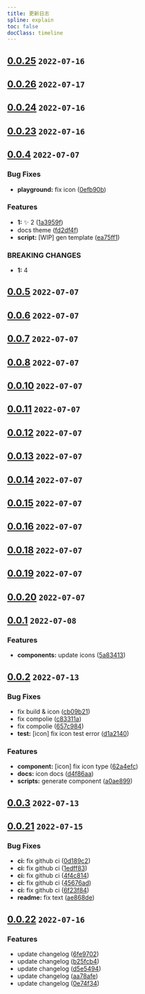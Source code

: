 ```yaml
---
title: 更新日志
spline: explain
toc: false
docClass: timeline
---
```


## [0.0.25](https://github.com/jiangxd2016/eurus-ui/compare/v0.0.24...v0.0.25) `2022-07-16`

## [0.0.26](https://github.com/jiangxd2016/eurus-ui/compare/v0.0.25...v0.0.26) `2022-07-17`




## [0.0.24](https://github.com/jiangxd2016/eurus-ui/compare/v0.0.23...v0.0.24) `2022-07-16`




## [0.0.23](https://github.com/jiangxd2016/eurus-ui/compare/v0.0.22...v0.0.23) `2022-07-16`




## [0.0.4](https://github.com/jiangxd2016/eurus-ui/compare/1a3959f22417636dde8cf1723440d8d938eb91fd...v0.0.4) `2022-07-07`


### Bug Fixes

* **playground:** fix icon ([0efb90b](https://github.com/jiangxd2016/eurus-ui/commit/0efb90b5e349693e8cb983de8f98f7ec8f2df8b7))


### Features

* **1:** :sparkles: 2 ([1a3959f](https://github.com/jiangxd2016/eurus-ui/commit/1a3959f22417636dde8cf1723440d8d938eb91fd))
* docs theme ([fd2df4f](https://github.com/jiangxd2016/eurus-ui/commit/fd2df4ffe16b325d49f13f0fc653e8c74a55816e))
* **script:** [WIP] gen template ([ea75ff1](https://github.com/jiangxd2016/eurus-ui/commit/ea75ff16e3a0e93303133de4a6bb638b30c2042d))


### BREAKING CHANGES

* **1:** 4

## [0.0.5](https://github.com/jiangxd2016/eurus-ui/compare/v0.0.4...v0.0.5) `2022-07-07`

## [0.0.6](https://github.com/jiangxd2016/eurus-ui/compare/v0.0.5...v0.0.6) `2022-07-07`

## [0.0.7](https://github.com/jiangxd2016/eurus-ui/compare/v0.0.6...v0.0.7) `2022-07-07`

## [0.0.8](https://github.com/jiangxd2016/eurus-ui/compare/v0.0.7...v0.0.8) `2022-07-07`

## [0.0.10](https://github.com/jiangxd2016/eurus-ui/compare/v0.0.8...v0.0.10) `2022-07-07`

## [0.0.11](https://github.com/jiangxd2016/eurus-ui/compare/v0.0.10...v0.0.11) `2022-07-07`

## [0.0.12](https://github.com/jiangxd2016/eurus-ui/compare/v0.0.11...v0.0.12) `2022-07-07`

## [0.0.13](https://github.com/jiangxd2016/eurus-ui/compare/v0.0.12...v0.0.13) `2022-07-07`

## [0.0.14](https://github.com/jiangxd2016/eurus-ui/compare/v0.0.13...v0.0.14) `2022-07-07`

## [0.0.15](https://github.com/jiangxd2016/eurus-ui/compare/v0.0.14...v0.0.15) `2022-07-07`

## [0.0.16](https://github.com/jiangxd2016/eurus-ui/compare/v0.0.15...v0.0.16) `2022-07-07`

## [0.0.18](https://github.com/jiangxd2016/eurus-ui/compare/v0.0.16...v0.0.18) `2022-07-07`

## [0.0.19](https://github.com/jiangxd2016/eurus-ui/compare/v0.0.18...v0.0.19) `2022-07-07`

## [0.0.20](https://github.com/jiangxd2016/eurus-ui/compare/v0.0.19...v0.0.20) `2022-07-07`

## [0.0.1](https://github.com/jiangxd2016/eurus-ui/compare/v0.0.20...v0.0.1) `2022-07-08`


### Features

* **components:**  update icons ([5a83413](https://github.com/jiangxd2016/eurus-ui/commit/5a834130641c6dfb1a6d080e7985ac306e76e0c5))

## [0.0.2](https://github.com/jiangxd2016/eurus-ui/compare/v0.0.1...v0.0.2) `2022-07-13`


### Bug Fixes

* fix build & icon ([cb09b21](https://github.com/jiangxd2016/eurus-ui/commit/cb09b21a4ef76433f993037cd0eb120f2f0dfeba))
* fix compolie ([c83311a](https://github.com/jiangxd2016/eurus-ui/commit/c83311a59d7e407d8c754de96b6732570c04047c))
* fix compolie ([657c984](https://github.com/jiangxd2016/eurus-ui/commit/657c984fb06616a6df376cfc23a5562b61f72b6a))
* **test:** [icon] fix icon test error ([d1a2140](https://github.com/jiangxd2016/eurus-ui/commit/d1a2140fbb2e07858c549583c2b8087402a9d469))


### Features

* **component:** [icon] fix icon type ([62a4efc](https://github.com/jiangxd2016/eurus-ui/commit/62a4efc1ac2213253ef34f3aa1cbbbf5bd0f98d2))
* **docs:** icon docs ([d4f86aa](https://github.com/jiangxd2016/eurus-ui/commit/d4f86aa7965e947890d00e6c793ab00cdc10fbc6))
* **scripts:** generate component ([a0ae899](https://github.com/jiangxd2016/eurus-ui/commit/a0ae8997ba51f017f4a95df8947235c80a7b8abe))

## [0.0.3](https://github.com/jiangxd2016/eurus-ui/compare/v0.0.2...v0.0.3) `2022-07-13`

## [0.0.21](https://github.com/jiangxd2016/eurus-ui/compare/v0.0.3...v0.0.21) `2022-07-15`


### Bug Fixes

* **ci:** fix github ci ([0d189c2](https://github.com/jiangxd2016/eurus-ui/commit/0d189c2b0a26e5de269fe35b36297e17bdfeafd2))
* **ci:** fix github ci ([1edff83](https://github.com/jiangxd2016/eurus-ui/commit/1edff832760a4b59bc01f6fc0ff7eedb5c316c6d))
* **ci:** fix github ci ([4f4c814](https://github.com/jiangxd2016/eurus-ui/commit/4f4c814b17aa009bb862a3e63c73de9d4c357245))
* **ci:** fix github ci ([45676ad](https://github.com/jiangxd2016/eurus-ui/commit/45676ad5499f1b1a7e2a63b57f83a0b40d39241f))
* **ci:** fix github ci ([6f23f84](https://github.com/jiangxd2016/eurus-ui/commit/6f23f84c9dc3b3e013034099ba33f75a4634f742))
* **readme:** fix text ([ae868de](https://github.com/jiangxd2016/eurus-ui/commit/ae868de092871620adf57cdcdcdfdb8bfb4b5d36))

## [0.0.22](https://github.com/jiangxd2016/eurus-ui/compare/v0.0.21...v0.0.22) `2022-07-16`


### Features

* update changelog ([6fe9702](https://github.com/jiangxd2016/eurus-ui/commit/6fe970243beb60203c0b3cc303c5136253340df8))
* update changelog ([b25fcb4](https://github.com/jiangxd2016/eurus-ui/commit/b25fcb4f908e48c88227c77a8231f88e305f6457))
* update changelog ([d5e5494](https://github.com/jiangxd2016/eurus-ui/commit/d5e5494ff1fc9073a73b2c8d653ef896b6f81066))
* update changelog ([aa78afe](https://github.com/jiangxd2016/eurus-ui/commit/aa78afe86b2f3bc7f5f18831dd3a4c68b7e7e37f))
* update changelog ([0e74f34](https://github.com/jiangxd2016/eurus-ui/commit/0e74f345101b4579f34c7baafea5d610c2a07ce7))



